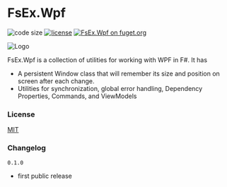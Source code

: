 
# FsEx.Wpf

![code size](https://img.shields.io/github/languages/code-size/goswinr/FsEx.Wpf.svg) 
[![license](https://img.shields.io/github/license/goswinr/FsEx.Wpf)](LICENSE)
[![FsEx.Wpf on fuget.org](https://www.fuget.org/packages/FsEx.Wpf/badge.svg)](https://www.fuget.org/packages/FsEx.Wpf)

![Logo](https://raw.githubusercontent.com/goswinr/FsEx.Wpf/main/Doc/logo128.png)

FsEx.Wpf is a collection of utilities for working with WPF in F#. It has
* A persistent Window class that will remember its size and position on screen after each change.
* Utilities for synchronization, global error handling, Dependency Properties, Commands, and ViewModels


### License

[MIT](https://raw.githubusercontent.com/goswinr/FsEx.Wpf/main/LICENSE.txt)

### Changelog
    
`0.1.0` 
- first public release